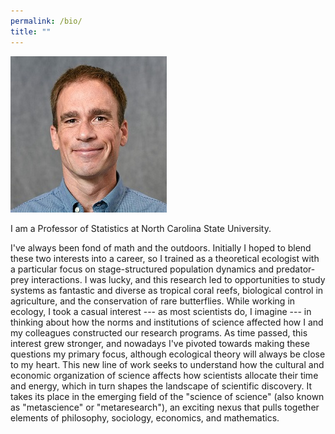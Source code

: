 ```yaml
---
permalink: /bio/
title: ""
---
```



![](/images/profile-photo-250x250.jpg)  

I am a Professor of Statistics at North Carolina State University.

I've always been fond of math and the outdoors.  Initially I hoped to blend these two interests into a career, so I trained as a theoretical ecologist with a particular focus on stage-structured population dynamics and predator-prey interactions.  I was lucky, and this research led to opportunities to study systems as fantastic and diverse as tropical coral reefs, biological control in agriculture, and the conservation of rare butterflies.  While working in ecology, I took a casual interest --- as most scientists do, I imagine --- in thinking about how the norms and institutions of science affected how I and my colleagues constructed our research programs. As time passed, this interest grew stronger, and nowadays I've pivoted towards making these questions my primary focus, although ecological theory will always be close to my heart.  This new line of work seeks to understand how the cultural and economic organization of science affects how scientists allocate their time and energy, which in turn shapes the landscape of scientific discovery.  It takes its place in the emerging field of the "science of science" (also known as "metascience" or "metaresearch"), an exciting nexus that pulls together elements of philosophy, sociology, economics, and mathematics.